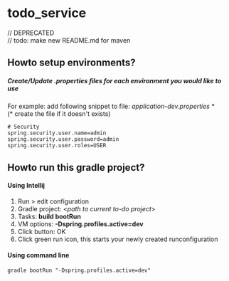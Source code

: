# todo_service

// DEPRECATED <br>
// todo: make new README.md for maven

## Howto setup environments?
##### Create/Update .properties files for each environment you would like to use <br>
For example: add following snippet to file: _application-dev.properties_ \* <br> 
(\* create the file if it doesn't exists)
``` 
# Security
spring.security.user.name=admin
spring.security.user.password=admin
spring.security.user.roles=USER
```


## Howto run this gradle project?
#### Using Intellij
1. Run > edit configuration <br>
2. Gradle project: \<<i>path to current to-do project</i>\> <br>
3. Tasks: <b>build bootRun</b> <br>
4. VM options: <b>-Dspring.profiles.active=dev</b> <br>
5. Click button: OK
6. Click green run icon, this starts your newly created runconfiguration
#### Using command line
`gradle bootRun "-Dspring.profiles.active=dev"`





